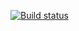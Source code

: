 [![Build status](https://ci.appveyor.com/api/projects/status/trrh1du0p8oi5aiu?svg=true)](https://ci.appveyor.com/project/Iogout/builds/build)
